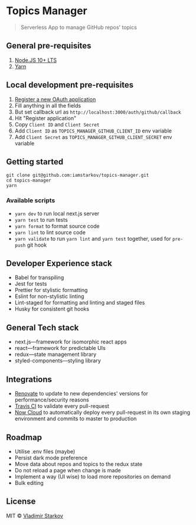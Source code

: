 # Topics Manager

> Serverless App to manage GitHub repos' topics

## General pre-requisites

1. [Node.JS 10+ LTS](https://nodejs.org/en/)
2. [Yarn](https://yarnpkg.com/en/)

## Local development pre-requisites

1. [Register a new OAuth application](https://github.com/settings/applications/new)
2. Fill anything in all the fields
3. But set callback url as `http://localhost:3000/auth/github/callback`
4. Hit "Register application"
5. Copy `Client ID` and `Client Secret`
6. Add `Client ID` as `TOPICS_MANAGER_GITHUB_CLIENT_ID` env variable
6. Add `Client Secret` as `TOPICS_MANAGER_GITHUB_CLIENT_SECRET` env variable

## Getting started

```
git clone git@github.com:iamstarkov/topics-manager.git
cd topics-manager
yarn
```
### Available scripts

* `yarn dev` to run local next.js server
* `yarn test` to run tests
* `yarn format` to format source code
* `yarn lint` to lint source code
* `yarn validate` to run `yarn lint` and `yarn test` together, used for `pre-push` git hook

## Developer Experience stack

* Babel for transpiling
* Jest for tests
* Prettier for stylistic formatting
* Eslint for non-stylistic linting
* Lint-staged for formatting and linting and staged files
* Husky for consistent git hooks 

## General Tech stack

* next.js—framework for isomorphic react apps
* react—framework for predictable UIs
* redux—state management library
* styled-components—styling library

## Integrations

* [Renovate](https://renovatebot.com) to update to new dependencies' versions for performance/security reasons
* [Travis CI](https://travis-ci.com) to validate every pull-request
* [Now Cloud](https://now.sh) to automatically deploy every pull-request in its own staging environment and commits to master to production

## Roadmap

* Utilise .env files (maybe)
* Persist dark mode preference
* Move data about repos and topics to the redux state
* Do not reload a page when change is made
* Implement a way (UI wise) to load more repositories on demand
* Bulk editing


## License

MIT © [Vladimir Starkov](https://iamstarkov.com/)
